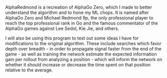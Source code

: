 AlphaRedmond is a recreation of AlphaGo Zero, which I made to better understand the algorithm and to hone my ML chops. It is named after AlphaGo Zero and Michael Redmond 9p, the only professional player to reach the top professional rank in Go and the famous commentator of the AlphaGo games against Lee Sedol, Kie Jie, and others.

I will also be using this program to test out some ideas I have for modifications to the original algorithm. These include searches which favor depth over breadth - in order to propagate signal faster from the end of the game - as well as training the network estimate the expected information gain per rollout from analyzing a position - which will inform the network on whether it should increase or decrease the time spent on that position relative to the average.
